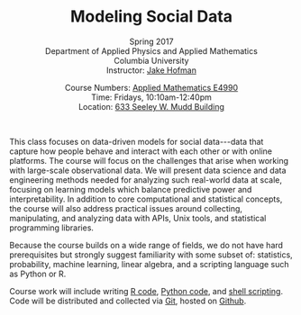 <center>
<h1>Modeling Social Data</h1>

Spring 2017<br/>
Department of Applied Physics and Applied Mathematics<br/>
Columbia University<br/>
Instructor: <a href="http://jakehofman.com">Jake Hofman</a><br/>
<!-- TAs: <a href="mailto:ef2486@columbia.edu">E-Dean Fung</a><br/> -->
Course Numbers:
<a href="http://www.columbia.edu/cu/bulletin/uwb/subj/APMA/E4990-20171-001/">Applied Mathematics E4990</a><br/>
Time: Fridays, 10:10am-12:40pm<br/>
Location: <a href="http://undergrad.admissions.columbia.edu/content/mudd-hall">633 Seeley W. Mudd Building</a> <br/>
</center>
<br/>

This class focuses on data-driven models for social data---data that capture how people behave and interact with each other or with online platforms.  The course will focus on the challenges that arise when working with large-scale observational data.  We will present data science and data engineering methods needed for analyzing such real-world data at scale, focusing on learning models which balance predictive power and interpretability.  In addition to core computational and statistical concepts, the course will also address practical issues around collecting, manipulating, and analyzing data with APIs, Unix tools, and statistical programming libraries.

Because the course builds on a wide range of fields, we do not have hard prerequisites but strongly suggest familiarity with some subset of: statistics, probability, machine learning, linear algebra, and a scripting language such as Python or R.  

Course work will include writing 
  <a href="http://en.wikipedia.org/wiki/R_(programming_language)">R code</a>, 
  <a href="http://en.wikipedia.org/wiki/Python_(programming_language)">Python code</a>, and 
  <a href="http://en.wikipedia.org/wiki/Shell_script">shell scripting</a>.
Code will be distributed and collected via 
  <a href="http://en.wikipedia.org/wiki/Git_(software)">Git</a>, hosted on 
  <a href="http://en.wikipedia.org/wiki/GitHub">Github</a>.

<!--
For more information please follow [@CUSocialData]( https://twitter.com/CUSocialData ).
-->
